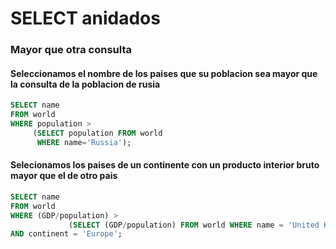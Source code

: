 # SELECT anidados
### Mayor que otra consulta
#### Seleccionamos el nombre de los paises que su poblacion sea mayor que la consulta de la poblacion de rusia
```SQL
SELECT name 
FROM world
WHERE population >
     (SELECT population FROM world
      WHERE name='Russia');

```
#### Selecionamos los paises de un continente con un producto interior bruto mayor que el de otro pais  
```SQL
SELECT name
FROM world
WHERE (GDP/population) > 
             (SELECT (GDP/population) FROM world WHERE name = 'United Kingdom')
AND continent = 'Europe';

```
#### 

```SQL


```
#### 

```SQL


```
